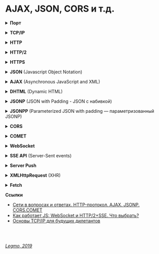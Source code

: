 # AJAX, JSON, CORS и т.д. #

<details><summary><b>Порт</b></summary><p>

  Номер, который, выдаёт операционная система каждой программе, которая хочет отослать данные в сеть.

<br></p></details> 


<details><summary><b>TCP/IP</b></summary><p>
  
  Сетевая модель передачи данных, представленных в цифровом виде.
  
  T.е. теоретическое описание принципов работы набора сетевых протоколов, взаимодействующих друг с другом. 
  
  В модели предполагается прохождение информации через четыре уровня, каждый из которых описывается правилом (протоколом передачи). Наборы правил, решающих задачу по передаче данных, составляют стек протоколов передачи данных, на которых базируется Интернет[1][2]. 

  Название TCP/IP происходит из двух важнейших протоколов семейства — Transmission Control Protocol (TCP) и Internet Protocol (IP), которые были первыми разработаны и описаны в данном стандарте. 

  В протоколе Ethernet находятся номер сетевого адаптера отправителя (MAC-адрес), номер сетевого адаптера получателя, тип передаваемых данных и непосредственно передаваемые данные. Порция информации, составленная в соответствии с протоколом Ethernet, называется кадром. Считается, что сетевых адаптеров с одинаковым номером не существует. Сетевое оборудование извлекает передаваемые данные из кадра (аппаратно или программно), и производит дальнейшую обработку.

  Как правило, извлечённые данные в свою очередь сформированы в соответствии с протоколом IP и имеют другой вид идентификационной информации — ip адрес получателя (число размером в 4 байта), ip адрес отправителя и данные. А так же много другой необходимой служебной информации. Данные, сформированные в соответствии с IP протоколом, называются пакетами.

  Далее извлекаются данные из пакета. Но и эти данные, как правило, ещё не являются изначально отправляемыми данными. Этот кусок информации тоже составлен в соответствии определённому протоколу. Наиболее широко используется TCP протокол. В нём содержится такая идентификационная информация, как порт отправителя (число размером в два байта) и порт источника, а так же данные и служебная информация. Извлечённые данные из TCP, как правило, и есть те данные, которые программа, работающая на компьютере В, отправляла «программе-приёмнику» на компьютере A.

  Вложенность протоколов (в данном случае TCP поверх IP поверх Ethernet) называется стеком протоколов.

  Фактически TCP/IP не один протокол, а несколько. Именно поэтому вы часто слышите, как его называют набором, или комплектом протоколов, среди которых TCP и IP - два основных. 

  **Ссылки**
  - https://habr.com/ru/post/326574/
  - https://ru.wikipedia.org/wiki/TCP/IP
  
<br></p></details> 


<details><summary><b>HTTP</b></summary><p>

  Протокол передачи данных.
  
  HyperText Transfer Protocol, «протокол передачи гипертекста»
  
  Протокол прикладного уровня (верхний 7-й уровень модел OSI) предназначенный для передачи произвольных данных при клиент-серверном взаимодействии.
  
  предполагает использование клиент-серверной структуры передачи данных. Клиентское приложение формирует запрос и отправляет его на сервер, после чего серверное программное обеспечение обрабатывает данный запрос, формирует ответ и передаёт его обратно клиенту. После этого клиентское приложение может продолжить отправлять другие запросы, которые будут обработаны аналогичным образом.
  
  HTTP часто используется как протокол передачи информации для других протоколов прикладного уровня, таких как SOAP, XML-RPC и WebDAV. В таком случае говорят, что протокол HTTP используется как «транспорт».
  
  API многих программных продуктов также подразумевает использование HTTP для передачи данных — сами данные при этом могут иметь любой формат, например, XML или JSON.
  
  Как правило, передача данных по протоколу HTTP осуществляется через TCP/IP-соединения.

<br></p></details> 


<details><summary><b>HTTP/2</b></summary><p>

  Вторая крупная версия сетевого протокола HTTP, используемая для доступа к World Wide Web. 
  
  **Цели**
  - Добавить механизмы согласования протокола - клиент и сервер могут использовать HTTP 1.1, 2.0 или, гипотетически, иные, не HTTP-протоколы.
  - Уменьшение задержек доступа для ускорения загрузки страниц, в частности путём:
      - Сжатия данных в заголовках HTTP
      - Использования push-технологий на серверной стороне
      - Конвейеризации запросов
      - Устранения проблемы блокировки «head-of-line» протоколов HTTP 1.0/1.1
      - Мультиплексирования множества запросов в одном соединении TCP
  - Сохранение совместимости с существующими применениями HTTP
  
  **Отличия от HTTP 1.1**
  - Протокол HTTP/2 является бинарным. По сравнению с предыдущим стандартом изменены способы разбиения данных на фрагменты и транспортирования их между сервером и клиентом.
  - В HTTP/2 сервер имеет право послать то содержимое, которое ещё не было запрошено клиентом. Это позволит серверу сразу выслать дополнительные файлы, которые потребуются браузеру для отображения страниц, без необходимости анализа браузером основной страницы и запрашивания необходимых дополнений.
  - Также часть улучшений получена за счёт мультиплексирования запросов и ответов для преодоления проблемы «head-of-line blocking» протоколов HTTP 1; сжатия передаваемых заголовков и введения явной приоритизации запросов. 

  
  Новшества HTTP/2 заключаются в повышении эффективности передачи данных по сети.
  
  HTTP/2 вводит технологию Server Push, которая позволяет серверу отправлять данные в клиентский кэш по собственной инициативе. Однако, при использовании этой технологии данные нельзя отправлять прямо в приложение. Данные, отправленные сервером по своей инициативе, обрабатывает браузер, при этом нет API, которые позволяют, например, уведомить приложение о поступлении данных с сервера и отреагировать на это событие.
  
  Именно в подобной ситуации весьма полезной оказывается технология Server-Sent Events (SSE). SSE — это механизм, который позволяет серверу асинхронно отправлять данные клиенту после установления клиент-серверного соединения.
  
  После соединения сервер может отправлять данные по своему усмотрению, например, когда окажется готовым к передаче очередной фрагмент данных. Этот механизм можно представить себе как одностороннюю модель издатель-подписчик. Кроме того, в рамках этой технологии существует стандартное клиентское API для JavaScript, называемое EventSource, реализованное в большинстве современных браузеров как часть стандарта HTML5 W3C. Обратите внимание на то, что для браузеров, которые не поддерживают API EventSource, существуют полифиллы.
  
  Так как технология SSE основана на HTTP, она отлично сочетается с HTTP/2. Её можно скомбинировать с некоторыми возможностями HTTP/2, что открывает дополнительные перспективы. А именно, HTTP/2 даёт эффективный транспортный уровень, основанный на мультиплексированных каналах, а SSE даёт приложениям API для передачи данных с сервера.
  
  Технология SSE основана на HTTP. Это означает, что с использованием HTTP/2 не только несколько SSE-потоков могут передавать данные в одном TCP-соединении, но то же самое может быть сделано и с комбинацией из нескольких наборов SSE-потоков (отправка данных клиенту по инициативе сервера) и нескольких запросов клиента (уходящих к серверу).
  
  Благодаря HTTP/2 и SSE теперь имеется возможность организации двунаправленных соединений, основанных исключительно на возможностях HTTP, и имеется простое API, которое позволяет обрабатывать в клиентских приложениях данные, поступающие с серверов. Недостаточные возможности в сфере двунаправленной передачи данных часто рассматривались как основной недостаток при сравнении SSE и WebSocket. Благодаря HTTP/2 подобного недостатка больше не существует. Это открывает возможности по построению систем обмена данными между серверными и клиентскими частями приложений исключительно с использованием возможностей HTTP, без привлечения технологии WebSocket.
  
  **Ссылки**
  - [Wikipedia](https://ru.wikipedia.org/wiki/HTTP/2)
  - https://sebweo.com/ru/vse-chto-nuzhno-znat-o-http-2/

<br></p></details>   


<details><summary><b>HTTPS</b></summary><p>
      
  Распространённое расширение HTTP, которое реализует упаковку передаваемых данных в криптографический протокол SSL или TLS.
      
  Метод — это указание операции над ресурсом.
  
  Методы HTTP-протокола:
  - GET — получение данных с ресурса. Не имеет тела, информацию можно передать только через querystring. Кэшируется.
  - HEAD — как GET но не возвращает данных. Используют для проверки существования сайта, получения метаданных. Кэшируется.
  - POST — отправка данных к ресурсу. Не кэшируется.
  - PUT — замещение данных ресурса. Не кэшируется.
  - DELETE — удаление данных ресурса. Не кэшируется.
  - OPTIONS — предварительный запрос к серверу при кросс-доменном запросе. Не кэшируется (???).

  **Ссылки**
  - https://habr.com/ru/post/215117/
      
<br></p></details> 


<details><summary><b>JSON</b> (Javascript Object Notation)</summary><p>
  
  Формат данных, который используется для представления объектов в виде строки
  
  Если нужно с сервера взять объект с данными и передать его клиенту, то в качестве промежуточного формата – для передачи по сети, почти всегда используют именно его.
  
  Данные в формате JSON (RFC 4627) представляют собой:
  - JS-объекты { ... } или
  - Массивы    [ ... ] или
  - Значения одного из типов:
    - строки в двойных кавычках,
    - число,
    - логическое значение true/false,
    - null.
  
  **Ссылки**
  - https://learn.javascript.ru/json
      
<br></p></details> 


<details><summary><b>AJAX</b> (Asynchronous JavaScript and XML)</summary><p>

  Технология отправки запросов к серверу из клиентского кода JavaScript без перезагрузки страницы
  
  Слать AJAX-запросы к серверам с другим доменом запрещено на уровне браузера. Ajax не кроссдоменный, но подходит много для каких задач.
  
  Асинхронный
  
  Браузер предоставляет для AJAX специальный API: конструктор XMLHttpRequest
  
  AJAX работает через XMLHttpRequest (XMLHTTP, XHR), т.е. через запросы HTTP/HTTPS 
  
  Т.е. асинхронный обмен данными (JSON/XML/TXT) через HTTP/HTTPS запросы

  Сейчас вместо чаще XML используют формат JSON.
  
  При использовании AJAX:
  - Пользователь заходит на веб-страницу и нажимает на какой-нибудь её элемент.
  - Скрипт (на языке JavaScript) определяет, какая информация необходима для обновления страницы.
  - Браузер отправляет соответствующий запрос на сервер.
  - Сервер возвращает только ту часть документа, на которую пришёл запрос.
  - Скрипт вносит изменения с учётом полученной информации (без полной перезагрузки страницы).

  AJAX использует два метода работы с веб-страницей: 
  - изменение Web-страницы без перезагрузки, используя DHTML (совокупность технологий CSS, DOM и JavaScript)
  - динамическое обращение к серверу. Может осуществляться несколькими способами, в частности, XMLHttpRequest, и использование техники скрытого фрейма.

  Алгоритм запроса к серверу выглядит так:
  - Проверка существования на странице объекта XMLHttpRequest. Создание данного объекта для каждого типа браузера — уникальный процесс.
  - Инициализация соединения с сервером.
  - Посылка запроса серверу (GET или POST)
  - Обработка полученных данных.

  От сервера можно получить данные нескольких видов:
  - Обычный текст
  - XML
  - JSON

  Альтернативы AJAX:
  - Java-апплеты, позднее технология JavaFX;
  - Технология Silverlight корпорации Microsoft;
  - Протокол WebSocket.
  
  **Ссылки**
  - https://learn.javascript.ru/ajax
  - https://habr.com/ru/post/14246/
          
<br></p></details> 


<details><summary><b>DHTML</b> (Dynamic HTML)</summary><p>

  совокупность технологий CSS, DOM и JavaScript

<br></p></details>   


<details><summary><b>JSONP</b> (JSON with Padding - JSON с набивкой)</summary><p>

  Протокол. Дополнение к формату JSON. Способ запросить данные с сервера, находящегося в другом домене.

  Не имеет отношения к AJAX<br>
  Устаревший но хитрый способ двунаправленного кроссдоменного взаимодействия, основанный на загрузке скрипта с другого домена.<br>
  В частности, с помощью протокла JSONP можно организовать некоторые разновидности технологии COMET. <br>
  Насколько я понимаю, работает также с использование XMLHttpRequest, т.е. поверх HTTP/HTTPS
  
  Согласно политике ограничения домена, веб-страница, расположенная на сервере server1.example.com, не может связаться с сервером, отличным от server1.example.com. Эта операция запрещена в большинстве браузеров.
  
  Идея основана на лазейке в стандартах: загружать скрипты с других доменов не запрещено!
  
  <!--
  В основу технологии JSONP положен тот факт, что политика безопасности браузера не запрещает использовать HTML-элемент <script type="text/javascript" src="…"/> для обращения к серверам, отличным от сервера, с которого произошла загрузка страницы. Используя открытую политику для элементов <script>, некоторые страницы используют их, чтобы загружать JavaScript-код, оперирующий динамически создаваемыми JSON-данными из других источников. 
  -->
  Запросы для JSONP получают не JSON, а произвольный JavaScript-код. Они обрабатываются интерпретатором JavaScript, а не парсером JSON.
  
  Существуют серьезные риски, связанные с безопасностью при использовании JSONP, в большинстве ситуаций использование CORS является лучшим выбором.
  
  JSONP кроссдоменный, но подходит только для случаев, когда надо кроссдоменно передать JSON.
  
  **Набивка (префикс)**<br> 
  Набивка обычно является именем функции обратного вызова, определённой внутри контекста выполнения в браузере. Кроме имени функции префикс может означать имя переменной, оператор if, или любой другой оператор JavaScript. Ответ на JSONP-запрос (строго говоря — запрос, соответствующий паттерну JSONP) не является объектом JSON и не расценивается браузером, как таковой. «Начинка» может быть любым выражением на JavaScript, и вовсе не требует, чтобы внутри обязательно был JSON. Но обычно это фрагмент JavaScript, применяющий вызов функции к неким JSON-данным.
  
  Другими словами, типичное применение JSONP предоставляет междоменный доступ к существующему JSON API путём оборачивания начинки JSON в вызов функции.
  
  **Недостатки**
  - Прежде всего, это лазейка, костыль. Разработчики стандартов просто не были настолько хитры, чтобы предугадать динамическое взаимодействие на уровне скриптов.
  - Безопасность. Подгрузка скриптов ни разу не безопасней, чем Аякс. Целое семейство вирусов занимается тем, что добавляет на страницу браузера скрипты для отрисовки баннеров порно и казино. Когда вы подключаетесь к интернету через мобильных операторов, обсосы вставляют в HTML-трафик скрипты для отрисовки виджетов (если соединение не HTTPS)
  - Только GET. JSONP работает только методом GET, что сводит на нет возможности REST-интерфейса. Для REST-сервисов приходится писать прокладки-прокси, т.е. множить костыли. Неустранимое ограничение — позволяет только получение данных GET методом, то есть отправка данных через POST метод остается недоступной. 
  - Нельзя отслеживать. Добавив скрипт на страницу, в дальнейшем вы не можете отследить его судьбу. Если у Аякс-запроса есть специальные коллбеки для основных событий (начало, удачное завершение, таймаут, неудачное завершение), то у скрипта ничего такого нет. Загрузился ли он? Ответил ли сервер? Была ли ошибка? Никто не знает.
  
  **Каковы проблемы JSONP?**
  - Это вне стандартов.
  - Это небезопасно.
  - Если запрос провалился, то ничего мы никогда не узнаем, не обработаем ошибку правильно, не можем отследить судьбу запроса.
  - Мы работаем только с GET — никаких модных REST API.
  - И в общем, так делать не надо в 2017 году.

  Приложениям на js нужен надежный способ забирать данные с серверов. Чтобы это была законно, а не по-воровски в обход протоколов и стандартов. Таким способом стал CORS – Cross-Origin Resource Sharing, кросс-доменные запросы.
  
  **Ссылки**
  - https://ru.wikipedia.org/wiki/JSONP
  - https://grishaev.me/cors/
      
<br></p></details> 


<details><summary><b>JSONPP</b> (Parameterized JSON with padding — параметризованный JSONP)</summary><p>

  Развитие идеи JSONP.
  
  Включает в себя: 
  - URL источника, 
  - имя функции, которая будет обрабатывать JSON данные, 
  - строка для eval после получения данных 
  - строка для eval после окончания обработки данных
  
<br></p></details> 


<details><summary><b>CORS</b></summary><p>

  Кросс-доменные запросы. Разрешаем кросс-доменный AJAX (если сервер согласен его принять)

  Cross-origin resource sharing (англ. — «совместное использование ресурсов между разными источниками») <br>
  Технология современных браузеров, которая позволяет предоставить веб-странице доступ к ресурсам другого домена. Современный стандарт кроссдоменных запросов<br>
  Слать AJAX-запросы к серверам с другим доменом запрещено на уровне браузера<br>
  Фактически - расширение поверх AJAX

  Cross-Origin Resource Sharing (CORS) — механизм, использующий дополнительные HTTP-заголовки, чтобы дать возможность агенту пользователя получать разрешения на доступ к выбранным ресурсам с сервера на источнике (домене), отличном от того, что сайт использует в данный момент. 
  
  Говорят, что агент пользователя делает запрос с другого источника (cross-origin HTTP request), если источник текущего документа отличается от запрашиваемого ресурса доменом, протоколом или портом.

  Здесь: 
  - клиент шлет Аякс-запрос к чужому серверу. 
  - браузер добавляет в запрос особые заголовки с информацией о том, что запрос с другого домена. 
  - на их основании сервер решает, как обрабатывать такой запрос, и добавляет особые заголовки в ответ

  Браузер добавит заголовок Origin с адресом страницы, откуда инициирован запрос. Подделать заголовок скриптом не удастся

  Т.е. по факту я в своём приложении создаю AJAX запрос с опр. набором параметров (заголовки и т.д.), и если сервер поддерживает CORS - он пришлёт ответ

  **Простые и сложные CORS-запросы**
  - Сложные идут в два этапа (preflight запрос и собственно запрос). Сначала браузер делает запрос по тому же урлу, но методом OPTIONS. Сервер должен ответить: какими другими методами и дополнительными заголовками (помимо стандартных) можно обращаться к этому урлу. И только получив разрешение, браузер сделает запрос на основной урл.
  - Запрашиваешь JSON - автоматически должен использовать сложный запрос

  Технология CORS может быть использована как более современная и надёжная альтернатива JSONP, так как позволяет использовать все преимущества XMLHttpRequest, и не имеет риска инъекции, как JSONP. С другой стороны, технология CORS поддерживается только современными браузерами, а JSONP работает и в старых тоже. 

  Механизм CORS поддерживает кросс-доменные запросы и передачу данных между браузером и web-серверами по защищенному соединению. 
  Современные браузеры используют CORS в API-контейнерах, таких как XMLHttpRequest или Fetch, чтобы снизить риски, присущие запросам с других источников.

  **Ссылки**
  - https://grishaev.me/cors/
  - https://ru.wikipedia.org/wiki/Cross-origin_resource_sharing
  - https://developer.mozilla.org/ru/docs/Web/HTTP/CORS
  
<br></p></details> 


<details><summary><b>COMET</b></summary><p>

  Общий термин, описывающий различные техники получения данных по инициативе сервера.
  
  Методика отправки данных по инициативе сервера, разработанная поверх AJAX.
  
  Можно сказать, что AJAX – это «отправил запрос – получил результат», а COMET – это «непрерывный канал, по которому приходят данные».<br>
  COMET можно реализовать по протоколу JSONP. Можно и иначе <br>
  COMET - методика отправки данных по инициативе сервера, разработанная поверх AJAX.
  
  **Примеры COMET-приложений**
  - Чат – человек сидит и смотрит, что пишут другие. Новые сообщения приходят «сами по себе», не надо жать кнопку для обновления окна.
  - Аукцион – человек смотрит на экран и видит, как обновляется текущая ставка за товар.
  - Интерфейс редактирования – когда один редактор начинает изменять документ, другие видят информацию об этом. Совместное редактирование.
  
  **Какие API предоставляет браузер для взаимодействия COMET?**
  - SSE (server-side events) API — события посылаемые сервером — однонаправленное HTTP-подключение к серверу. Поддерживают короткие запросы, длинные запросы, потоковое подключение к серверу.
  - Web Sockets API — двунаправленное взаимодействие с сервером. Работает по собственному протоколу.
  
  Страница не просто разово или циклично запрашивает контент с сервера, а создает с сервером постоянное HTTP-соединение и ждет от него передачи данных. Это позволяет пользователям веб-приложения более оперативно получать все возникающие на сервере события (пример - мгновенное уведомление о новом сообщении в социальных сетях). 
  
  В идеальном варианте для этого на сервере разворачивается специальное программное обеспечение, сам сервер особым образом конфигурируется, а на клиентской части используются специальные библиотеки для обмена данными. Это если рассматривать использование COMET в контексте больших и серьезных проектов. Для рядового сайта, размещенного на обычном хостинге с ограничением времени исполнения скрипта, можно сделать облегченный аналог COMET.
  
  **Polling**<br>
  Использование периодических запросов к серверу через AJAX. Например, скрипт из браузера каждые 5 секунд отправляет запрос на серверный скрипт и запрашивает количество новых непрочитанных сообщений. <br>
  Можно дополнительно снизить нагрузку на сервер путем снижения частоты отсылаемых запросов, но это опять же пойдет в ущерб актуальности данных и в разрез с условием задачи о мгновенном информировании пользователя о письме.
  
  **Long polling** (это вариант реализации COMET) <br>
  Есть несколько вариантов реализации, но, к сожалению, практически все они завязаны на конкретном браузере и ведут себя по-своему. 
  Единственным кроссбраузерным и гарантированно работающим решением является так называемая "очередь длинных запросов", или "long polling". 
  
  Сначала браузер отправляет AJAX-запрос на сервер и ожидает ответа. Соединение остается открытым до тех пор, пока на сервере не наступит ожидаемое событие (или, как в нашем случае, пока серверный скрипт не отвалится по таймауту). Сразу после наступления события данные отправляются в браузер и соединение закрывается. Браузер после получения данных сразу же открывает новое соединение и все повторяется. 
  
  Это очень похоже на предыдущий способ "polling", но данные с сервера передаются с максимально возможной актуальностью. Если за время ожидания никаких событий на сервере не случилось, интервал между "долгими" запросами будет гораздо больше, чем при долбежке сервера периодическими опросами. Поэтому еще более минимизируются расходы на передачу заголовков запросов, тем самым еще больше снижается нагрузка на сервер.
          
<br></p></details> 


<details><summary><b>WebSocket</b></summary><p>
  
  Протокол для пересылки любых данных, на любой домен, безопасно и почти без лишнего сетевого трафика. Замена AJAX.
  
  Один из API браузера, который он предоставляет чтоб реализовать COMET.<br>
  Альтернатива - SSE (server-side events) API.
  
  WebSocket - протокол связи поверх TCP-соединения, предназначенный для обмена сообщениями между браузером и веб-сервером в режиме реального времени.<br>
  Предназначен для решения любых задач и снятия ограничений обмена данными между браузером и сервером.<br>
  независимый протокол, основанный на протоколе TCP<br>
  Не стоит использовать веб-сокеты в REST API, поскольку вам хватит таких HTTP-запросов, как GET, POST, DELETE и PUT.<br>
  В отличие от CORS работает вообще без AJAX, отдельный протокол, даже на HTTP<br>

  Протокол WebSocket работает над TCP& также как и HTTP. Т.е. на том же уровне, что и HTTP, заменяет его, а не "поверх него"<br>
  AJAX работает на HTTP<br>
  Это означает, что при соединении браузер отправляет по HTTP специальные заголовки, спрашивая: «поддерживает ли сервер WebSocket?».<br>
  Если сервер в ответных заголовках отвечает «да, поддерживаю», то дальше HTTP прекращается и общение идёт на специальном протоколе WebSocket, который уже не имеет с HTTP ничего общего.<br>

  Соединение WebSocket можно открывать как WS:// или как WSS://. Протокол WSS представляет собой WebSocket над HTTPS.<br>
  Кроме большей безопасности, у WSS есть важное преимущество перед обычным WS – большая вероятность соединения.<br>
  Дело в том, что HTTPS шифрует трафик от клиента к серверу, а HTTP – нет.<br>
  Если между клиентом и сервером есть прокси, то в случае с HTTP все WebSocket-заголовки и данные передаются через него. Прокси имеет к ним доступ, ведь они никак не шифруются, и может расценить происходящее как нарушение протокола HTTP, обрезать заголовки или оборвать передачу.<br>
  А в случае с WSS весь трафик сразу кодируется и через прокси проходит уже в закодированном виде. Поэтому заголовки гарантированно пройдут, и общая вероятность соединения через WSS выше, чем через WS.

  Проверить поддержку браузером WebSocket можно, пройдя по ссылке: http://caniuse.com/#feat=websockets. 
  
  Это сдвиг парадигмы HTTP. Изначально синхронный протокол, построенный по модели «запрос — ответ», становится полностью асинхронным и симметричным. Теперь уже нет клиента и сервера с фиксированными ролями, а есть два равноправных участника обмена данными. Каждый работает сам по себе, и когда надо отправляет данные другому. Отправил — и пошел дальше, ничего ждать не надо. Вторая сторона ответит, когда захочет — может не сразу, а может и вообще не ответит. Протокол дает полную свободу в обмене данными, вам решать как это использовать.
  
  Как только ваша страница решила, что она хочет открыть веб сокет на сервер, она создает специальный javascript-объект WebSocket  и навешивает на новый объект три колл-бека:
  - первый вызовется, когда соединение будет установлено:
  - второй - когда соединено закроется
  - третий - каждый раз, когда браузер получает какие-то данные через веб-сокет
  
  Браузер подключается по протоколу TCP на 80 порт сервера и дает немного необычный GET-запрос
  
  Если сервер поддерживает ВебСокеты, то он отвечает опр. образом
  
  Если браузер это устраивает, то он просто оставляет TCP-соединение открытым. Все — «рукопожатие» совершено, канал обмена данными готов.
  
  Как только одна сторона хочет передать другой какую-то информацию, она отправляет дата-фрей. Это просто строка текста — последовательность байт. Никаких заголовков, метаданных! Что именно отправлять, разработчики полностью оставили на ваше усмотрение: хотите XML, хотите JSON, да хоть стихи Пушкина.
  
  Каждый раз, когда браузер будет получать такое сообщение, он будет «дергать» ваш колл-бек onmessage. 
  
  Легко понять, что КПД такого протокола стремится к 95%. Это не классический AJAX-запрос, где на каждую фитюльку приходится пересылать несколько килобайт заголовков. Разница будет особенно заметна если делать частый обмен небольшими блоками данных. Скорость обработки так же стремится к скорости чистого TCP-сокета — ведь все уже готово — соединение открыто — всего лишь байты переслать.
  
  В качестве единственной разрешенной кодировки выбрана UTF-8
  
  А картинку можно отправить? Да. С помощью WebSockets так же можно передавать и бинарные данные. Для них используется другой дата-фрейм опр. вида
  
  **Скорость и эффективность**<br>
  Высокую скорость и эффективность передачи обеспечивает малый размер передаваемых данных, который иногда даже будет помещаться в один TCP-пакет — здесь, конечно, же все зависит от вашей бизнес-логики. 
  Так же учтите, что соединение уже готово — не надо тратить время и трафик на его установление, хендшейки, переговоры.
  
  **Стандартность**<br>
  Самим своим выходом WebSockets отправит на свалку истории Comet и все приблуды накрученные поверх него — Bayuex, LongPolling, MultiPart и так далее. Это все полезные технологии, но по большей части, они работают на хаках, а не стандартах. Отсюда периодески возникают проблемы
  
  **Время жизни канала**<br>
  В отличие от HTTP веб-сокеты не имеют ограничений на время жизни в неактивном состоянии. Это значит, что больше не надо периодически рефрешить соединение, т.к. его не вправе «прихлопывать» всякие прокси. Значит, соединение может висеть в неактивном виде и не требовать ресурсов. Конечно, можно возразить, что на сервере будут забиваться TCP-сокеты. Для этого достаточно использовать хороший мультиплексор, и нормальный сервер легко потянет до миллиона открытых коннектов.
  
  **Комплексные веб-приложения**<br>
  Как известно в HTTP предусмотрено ограничение на число одновременных октрытых сессий к одному серверу. Из-за этого если у вас много различных асинхронных блоков на странице, то вам приходилось делать не только серверный, но и клиентский мультиплексор — именно отсюда идет Bayeux Protocol.
  
  К счастью, это ограничение не распространяется на веб-сокеты. Открываете столько, сколько вам нужно. А сколько использовать — одно (и через него все мультиплексировать) или же наоборот — на каждый блок свое соединение — решать вам. Исходите из удобства разработки, нагрузки на сервер и клиент.
  
  **Кросс-доменные приложения**<br>
  И еще один «камень в ботинке» AJAX-разработчика — проблемы с кросс-доменными приложениями. Да, и для них тоже придумана масса хаков. Помашем им ручкой и смахнем скупую слезу. WebSockets не имеет таких ограничений. Ограничения вводятся не по принципу «из-того-же-источника», а из «разрешенного-источника», и определяются не на клиенте, а на сервере. Думаю, внимательные уже заметили новый заголовок Origin. Через него передается информация откуда хотят подключиться к вашему websocket-у. Если этот адрес вас не устраивает, то вы отказываете в соединение.
  
  **WebSocket и SSE**
  Насколько я понимаю, сейчас WebSocket - не самая актуальная технология. При прочих равных лучше использовать HTTP/2+SSE.
  
  Несмотря на чрезвычайно широкое распространение связки HTTP/2+SSE, технология WebSocket, совершенно определённо, не исчезнет, в основном из-за того, что она отлично освоена и из-за того, что в весьма специфических случаях у неё есть преимущества перед HTTP/2, так как она была создана для обеспечения двустороннего обмена данными с меньшей дополнительной нагрузкой на систему (например, это касается заголовков).
      
  Предположим, вы хотите создать онлайн-игру, которая нуждается в передаче огромного количества сообщений между клиентами и сервером. В подобном случае WebSocket подойдёт гораздо лучше, чем комбинация HTTP/2 и SSE.
      
  В целом, можно порекомендовать использование WebSocket для случаев, когда нужен по-настоящему низкий уровень задержек, приближающийся, при организации связи между клиентом и сервером, к обмену данными в реальном времени. Помните, что такой подход может потребовать переосмысления того, как строится серверная часть приложения, а также то, что тут может потребоваться обратить внимание на другие технологии, вроде очередей событий.
      
  Если вам нужно, например, показывать пользователям в реальном времени новости или рыночные данные, или вы создаёте чат-приложение, использование связки HTTP/2+SSE даст вам эффективный двунаправленный канал связи, и, в то же время — преимущества работы с технологиями из мира HTTP. А именно, технология WebSocket нередко становится источником проблем, если рассматривать её с точки зрения совместимости с существующей веб-инфраструктурой, так как её использование предусматривает перевод HTTP-соединения на совершенно другой протокол, ничего общего с HTTP не имеющий. Кроме того, тут стоит учесть соображения масштабируемости и безопасности. Компоненты веб-систем (файрволы, средства обнаружения вторжений, балансировщики нагрузки) создают, настраивают и поддерживают с оглядкой на HTTP. В результате, если говорить об отказоустойчивости, безопасности и масштабируемости, для больших или очень важных приложений лучше подойдёт именно HTTP-среда.
        
  **Ссылки**
  - [Как работает JS: WebSocket и HTTP/2+SSE. Что выбрать?](https://habr.com/ru/company/ruvds/blog/342346/)
  - [Использование SSE вместо WebSockets для однонаправленного потока данных через HTTP / 2](https://www.internet-technologies.ru/articles/ispolzovanie-sse-vmesto-websockets.html)
  - [Wikipedia](https://ru.wikipedia.org/wiki/WebSocket)
  - [Learn js](https://learn.javascript.ru/websockets)
  - [WebSockets not Bound by SOP and CORS? Does this mean…](https://blog.securityevaluators.com/websockets-not-bound-by-cors-does-this-mean-2e7819374acc)
      
<br></p></details> 


<details><summary><b>SSE API</b> (Server-Sent events)</summary><p>
  
  SSE — это механизм, который позволяет серверу асинхронно отправлять данные клиенту после установления клиент-серверного соединения.
  
  События посылаемые сервером, т.е. однонаправленное HTTP-подключение к серверу.
  
  Ещё один вариант API, который предоставляет браузер для взаимодействия COMET. 
  
  Альтернатива WebSocket. Технология SSE основана на HTTP, т.е. нет необходимости вводить новый протокол (WebSocket) - а это важное преимущество (безопасность, простоат, настройка сервера)
      
  Отлично работате с HTTP/2
      
  Несмотря на чрезвычайно широкое распространение связки HTTP/2+SSE, технология WebSocket, совершенно определённо, не исчезнет, в основном из-за того, что она отлично освоена и из-за того, что в весьма специфических случаях у неё есть преимущества перед HTTP/2, так как она была создана для обеспечения двустороннего обмена данными с меньшей дополнительной нагрузкой на систему (например, это касается заголовков).
      
  Предположим, вы хотите создать онлайн-игру, которая нуждается в передаче огромного количества сообщений между клиентами и сервером. В подобном случае WebSocket подойдёт гораздо лучше, чем комбинация HTTP/2 и SSE.
      
  В целом, можно порекомендовать использование WebSocket для случаев, когда нужен по-настоящему низкий уровень задержек, приближающийся, при организации связи между клиентом и сервером, к обмену данными в реальном времени. Помните, что такой подход может потребовать переосмысления того, как строится серверная часть приложения, а также то, что тут может потребоваться обратить внимание на другие технологии, вроде очередей событий.
      
  Если вам нужно, например, показывать пользователям в реальном времени новости или рыночные данные, или вы создаёте чат-приложение, использование связки HTTP/2+SSE даст вам эффективный двунаправленный канал связи, и, в то же время — преимущества работы с технологиями из мира HTTP. А именно, технология WebSocket нередко становится источником проблем, если рассматривать её с точки зрения совместимости с существующей веб-инфраструктурой, так как её использование предусматривает перевод HTTP-соединения на совершенно другой протокол, ничего общего с HTTP не имеющий. Кроме того, тут стоит учесть соображения масштабируемости и безопасности. Компоненты веб-систем (файрволы, средства обнаружения вторжений, балансировщики нагрузки) создают, настраивают и поддерживают с оглядкой на HTTP. В результате, если говорить об отказоустойчивости, безопасности и масштабируемости, для больших или очень важных приложений лучше подойдёт именно HTTP-среда.
         
  **Ссылки**
  - [Как работает JS: WebSocket и HTTP/2+SSE. Что выбрать?](https://habr.com/ru/company/ruvds/blog/342346/)
  - [Использование SSE вместо WebSockets для однонаправленного потока данных через HTTP / 2](https://www.internet-technologies.ru/articles/ispolzovanie-sse-vmesto-websockets.html)
  
<br></p></details> 


<details><summary><b>Server Push</b></summary><p>

  HTTP/2 вводит технологию Server Push, которая позволяет серверу отправлять данные в клиентский кэш по собственной инициативе. Однако, при использовании этой технологии данные нельзя отправлять прямо в приложение. Данные, отправленные сервером по своей инициативе, обрабатывает браузер, при этом нет API, которые позволяют, например, уведомить приложение о поступлении данных с сервера и отреагировать на это событие.
  
  Именно в подобной ситуации весьма полезной оказывается технология Server-Sent Events (SSE). SSE — это механизм, который позволяет серверу асинхронно отправлять данные клиенту после установления клиент-серверного соединения.
  
  **Ссылки**
  - [Работа браузера](/Browser.md)
  - [habr - HTTP/2 Server Push не так прост, как я думал](https://habr.com/ru/company/badoo/blog/331216/)
  
  <br></p></details> 


<details><summary><b>XMLHttpRequest</b> (XHR)</summary><p>

  Объект, который дает возможность браузеру из JavaScript делать HTTP-запросы к серверу без перезагрузки страницы.
  
  - Все современные браузеры (IE7+, Firefox, Chrome, Safari и Opera) имеют встроенный объект XMLHttpRequest.
  - Может работать с синхронными и асинхронными запросами
  - Как правило, XMLHttpRequest используют для загрузки данных.

  **Ссылки**
  - https://learn.javascript.ru/ajax-xmlhttprequest
    
<br></p></details> 


<details><summary><b>Fetch</b></summary><p>

  встроенный метод браузера для AJAX-запросов, замена XMLHttpRequest.

  Большинство браузеров уже поддерживает fetch – новый встроенный метод для AJAX-запросов, призванный заменить XMLHttpRequest. 
  
  Он гораздо мощнее, чем httpGet. 
  
  Этот метод использует промисы. Возвращает промис, который, когда получен ответ, выполняет коллбэки с объектом Response или с ошибкой, если запрос не удался.
  
  **Ссылки**
  - https://learn.javascript.ru/fetch
    
<br></p></details> 


**Ссылки**
  - [Сети в вопросах и ответах. HTTP-протокол. AJAX. JSONP. CORS.COMET](https://medium.com/@olgakozlova/%D1%81%D0%B5%D1%82%D0%B8-%D0%B2-%D0%B2%D0%BE%D0%BF%D1%80%D0%BE%D1%81%D0%B0%D1%85-%D0%B8-%D0%BE%D1%82%D0%B2%D0%B5%D1%82%D0%B0%D1%85-http-%D0%BF%D1%80%D0%BE%D1%82%D0%BE%D0%BA%D0%BE%D0%BB-ajax-jsonp-cors-comet-53c60319a5a7)
  - [Как работает JS: WebSocket и HTTP/2+SSE. Что выбрать?](https://habr.com/ru/company/ruvds/blog/342346/)
  - [Основы TCP/IP для будущих дилетантов](https://habr.com/ru/post/326574/)

<br> 
<br> 

*[Legmo, 2019](https://github.com/Legmo/notes/)*
